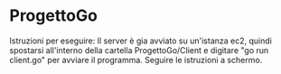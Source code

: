 # ProgettoGo

Istruzioni per eseguire:
Il server è gia avviato su un'istanza ec2, quindi spostarsi 
all'interno della cartella ProgettoGo/Client e digitare "go run client.go" per avviare il programma. 
Seguire le istruzioni a schermo.
